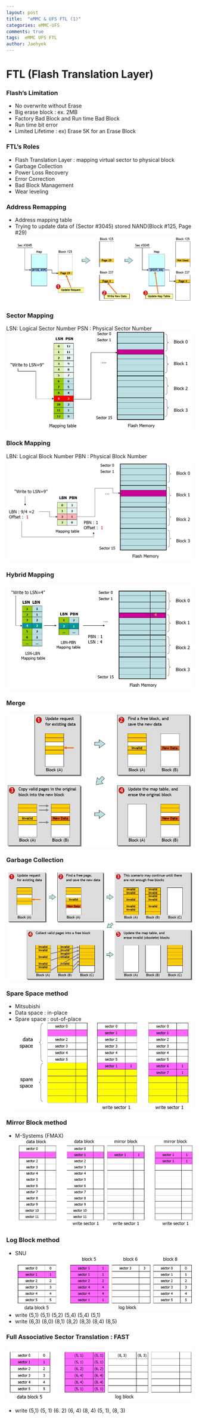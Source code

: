 ```yaml
---
layout: post
title:  "eMMC & UFS FTL (1)"
categories: eMMC-UFS
comments: true
tags:  eMMC UFS FTL
author: Jaehyek
---
```


# FTL (Flash Translation Layer)

### Flash’s Limitation
- No overwrite without Erase
- Big erase block : ex. 2MB
- Factory Bad Block and Run time Bad Block
- Run time bit error
- Limited Lifetime : ex) Erase 5K for an Erase Block

### FTL’s Roles
- Flash Translation Layer : mapping virtual sector to physical block
- Garbage Collection
- Power Loss Recovery
- Error Correction
- Bad Block Management
- Wear leveling

### Address Remapping
- Address mapping table
- Trying to update data of (Sector #3045) stored NAND(Block #125, Page #29)
![001](/img/2016-12-07-eMMC-UFS-FTL-1/001.JPG)

### Sector Mapping
LSN: Logical Sector Number
PSN : Physical Sector Number
![002](/img/2016-12-07-eMMC-UFS-FTL-1/002.JPG)

### Block Mapping
LBN: Logical Block Number
PBN : Physical Block Number
![003](/img/2016-12-07-eMMC-UFS-FTL-1/003.JPG)

### Hybrid Mapping
![004](/img/2016-12-07-eMMC-UFS-FTL-1/004.JPG)

### Merge
![005](/img/2016-12-07-eMMC-UFS-FTL-1/005.JPG)

### Garbage Collection
![006](/img/2016-12-07-eMMC-UFS-FTL-1/006.JPG)

### Spare Space method
- Mitsubishi
 - Data space : in-place
 - Spare space : out-of-place
![007](/img/2016-12-07-eMMC-UFS-FTL-1/007.JPG)

### Mirror Block  method
- M-Systems (FMAX)
![008](/img/2016-12-07-eMMC-UFS-FTL-1/008.JPG)

### Log Block method
- SNU
![009](/img/2016-12-07-eMMC-UFS-FTL-1/009.JPG)
- write (5,1) (5,1) (5,2) (5,4) (5,4) (5,1)
- write (6,3) (8,0) (8,1) (8,2) (8,3) (8,4) (8,5)


### Full Associative Sector Translation : FAST
![010](/img/2016-12-07-eMMC-UFS-FTL-1/010.JPG)
- write (5,1) (5, 1) (6. 2) (6, 4) (8, 4) (5, 1), (8, 3)





